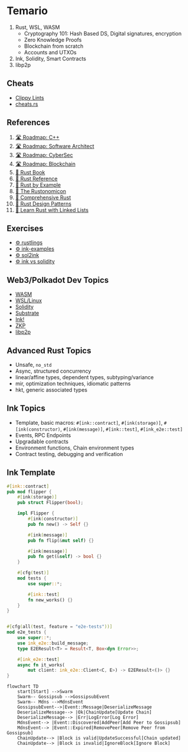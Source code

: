# Temario

1. Rust, WSL, WASM
    - Cryptography 101: Hash Based DS, Digital signatures, encryption
    - Zero Knowledge Proofs
    - Blockchain from scratch
    - Accounts and UTXOs
2. Ink, Solidity, Smart Contracts
3. libp2p

## Cheats
- [Clippy Lints](https://rust-lang.github.io/rust-clippy/master/index.html)
- [cheats.rs](https://cheats.rs/)

## References
1. [🛣️ Roadmap: C++](https://roadmap.sh/blockchain)
2. [🛣️ Roadmap: Software Architect](https://roadmap.sh/software-architect)
3. [🛣️ Roadmap: CyberSec](https://roadmap.sh/cyber-security)
4. [🛣️ Roadmap: Blockchain](https://roadmap.sh/blockchain)
5. [📖 Rust Book](https://doc.rust-lang.org/book/)
6. [📖 Rust Reference](https://doc.rust-lang.org/stable/reference/)
7. [📖 Rust by Example](https://doc.rust-lang.org/stable/rust-by-example/)
8. [📖 The Rustonomicon](https://doc.rust-lang.org/nomicon/)
9. [📖 Comprehensive Rust](https://google.github.io/comprehensive-rust/)
10. [📖 Rust Design Patterns](https://rust-unofficial.github.io/patterns/intro.html)
11. [📖 Learn Rust with Linked Lists](https://rust-unofficial.github.io/too-many-lists/)

## Exercises
- [⚙️ rustlings](https://github.com/rust-lang/rustlings)
- [⚙️ ink-examples](https://github.com/paritytech/ink-examplestree)
- [⚙️ sol2ink](https://github.com/Brushfam/sol2ink)
- [⚙️ ink vs solidity](https://use.ink/ink-vs-solidity)

## Web3/Polkadot Dev Topics
- [WASM](https://developer.mozilla.org/en-US/docs/WebAssembly)
- [WSL/Linux]()
- [Solidity]()
- [Substrate](https://docs.substrate.io/tutorials/)
- [Ink!](https://use.ink/examples/smart-contracts)
- [ZKP]()
- [libp2p]()

## Advanced Rust Topics
- Unsafe, `no_std`
- Async, structured concurrency
- linear/affine types, dependent types, subtyping/variance
- mir, optimization techniques, idiomatic patterns
- hkt, generic associated types

## Ink Topics
- Template, basic macros: `#[ink::contract]`, `#[ink(storage)]`,
	`#[ink(constructor)`, `#[ink(message)]`, `#[ink::test]`,
	`#[ink_e2e::test]`
- Events, RPC Endpoints
- Upgradable contracts
- Environment functions, Chain environment types
- Contract testing, debugging and verification

## Ink Template
```rust
#[ink::contract]
pub mod flipper {
	#[ink(storage)]
	pub struct Flipper(bool);

	impl Flipper {
		#[ink(constructor)]
		pub fn new() -> Self {}

		#[ink(message)]
		pub fn flip(&mut self) {}

		#[ink(message)]
		pub fn get(&self) -> bool {}
	}

	#[cfg(test)]
	mod tests {
		use super::*;

		#[ink::test] 
		fn new_works() {}
	}
}


#[cfg(all(test, feature = "e2e-tests"))]
mod e2e_tests {
	use super::*;
    use ink_e2e::build_message;
    type E2EResult<T> = Result<T, Box<dyn Error>>;

	#[ink_e2e::test] 
	async fn it_works(
		mut client: ink_e2e::Client<C, E>) -> E2EResult<()> {}
}
```

```mermaid
flowchart TD
    start[Start] -->Swarm
    Swarm-- Gossipsub -->GossipsubEvent
    Swarm-- Mdns -->MdnsEvent
    GossipsubEvent-->|Event::Message|DeserializeMessage
    DeserializeMessage--> |Ok|ChainUpdate[Update Chain]
    DeserializeMessage--> |Err|LogError[Log Error]
    MdnsEvent--> |Event::Discovered|AddPeer[Add Peer to Gossipsub]
    MdnsEvent--> |Event::Expired|RemovePeer[Remove Peer from Gossipsub]
    ChainUpdate--> |Block is valid|UpdateSuccessful[Chain updated]
    ChainUpdate--> |Block is invalid|IgnoreBlock[Ignore Block]
```